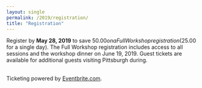 ```yaml
---
layout: single
permalink: /2019/registration/
title: "Registration"
---
```


Register by **May 28, 2019** to save $50.00 on a Full Workshop registration
($25.00 for a single day). The Full Workshop registration includes access to
all sessions and the workshop dinner on June 19, 2019. Guest tickets are
available for additional guests visiting Pittsburgh during.

<div id="eventbrite-widget-container-60630597750"></div>

<script src="https://www.eventbrite.com/static/widgets/eb_widgets.js"></script>

<script type="text/javascript">
    var exampleCallback = function() {
        console.log('Order complete!');
    };

    window.EBWidgets.createWidget({
        // Required
        widgetType: 'checkout',
        eventId: '60630597750',
        iframeContainerId: 'eventbrite-widget-container-60630597750',

        // Optional
        iframeContainerHeight: 800,  // Widget height in pixels. Defaults to a minimum of 425px if not provided
        onOrderComplete: exampleCallback  // Method called when an order has successfully completed
    });
</script>

<br/>
Ticketing powered by
<a href="https://www.eventbrite.com/e/openafs-workshop-2019-tickets-60630597750" target="_blank">
Eventbrite.com</a>.
